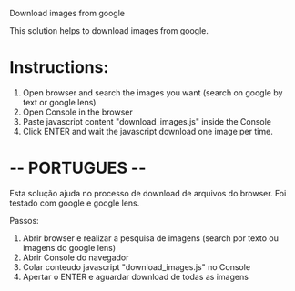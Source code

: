 Download images from google


This solution helps to download images from google.

# Instructions:
1) Open browser and search the images you want (search on google by text or google lens)
2) Open Console in the browser
3) Paste javascript content "download_images.js" inside the Console
4) Click ENTER and wait the javascript download one image per time.

# -- PORTUGUES --
Esta solução ajuda no processo de download de arquivos do browser.
Foi testado com google e google lens.

Passos:
1) Abrir browser e realizar a pesquisa de imagens (search por texto ou imagens do google lens)
2) Abrir Console do navegador
3) Colar conteudo javascript "download_images.js" no Console
4) Apertar o ENTER e aguardar download de todas as imagens

